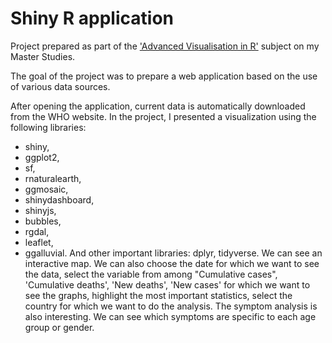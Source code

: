 # Shiny R application

Project prepared as part of the ['Advanced Visualisation in R'](https://usosweb.wne.uw.edu.pl/kontroler.php?_action=katalog2/przedmioty/pokazPrzedmiot&kod=2400-DS2AV) subject on my Master Studies.

The goal of the project was to prepare a web application based on the use of various data sources.

After opening the application, current data is automatically downloaded from the WHO website. In the project, I presented a visualization using the following libraries:
- shiny,
- ggplot2,
- sf,
- rnaturalearth,
- ggmosaic,
- shinydashboard,
- shinyjs,
- bubbles,
- rgdal,
- leaflet,
- ggalluvial.
And other important libraries: dplyr, tidyverse.
We can see an interactive map. We can also choose the date for which we want to see the data, select the variable from among "Cumulative cases", 'Cumulative deaths', 'New deaths', 'New cases' for which we want to see the graphs, highlight the most important statistics, select the country for which we want to do the analysis. The symptom analysis is also interesting. We can see which symptoms are specific to each age group or gender.
